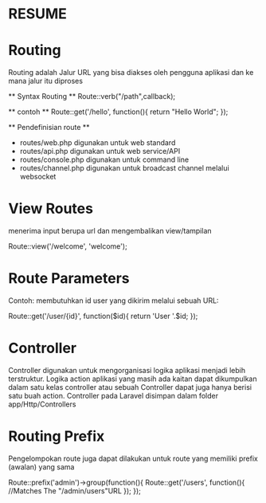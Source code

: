 # RESUME

# Routing

Routing adalah Jalur URL yang bisa diakses oleh pengguna aplikasi dan ke mana jalur itu diproses

** Syntax Routing **
Route::verb("/path",callback);

** contoh **
Route::get('/hello', function(){
return "Hello World";
});

** Pendefinisian route **

- routes/web.php digunakan untuk web standard
- routes/api.php digunakan untuk web service/API
- routes/console.php digunakan untuk command line
- routes/channel.php digunakan untuk broadcast channel melalui websocket

# View Routes

menerima input berupa url dan mengembalikan view/tampilan

Route::view('/welcome', 'welcome');

# Route Parameters

Contoh: membutuhkan id user yang dikirim melalui sebuah URL:

Route::get('/user/{id}', function($id){
    return 'User '.$id;
});

# Controller

Controller digunakan untuk mengorganisasi logika aplikasi menjadi lebih terstruktur. Logika action aplikasi yang masih ada kaitan dapat dikumpulkan dalam satu kelas controller atau sebuah Controller dapat juga hanya berisi satu buah action. Controller pada Laravel disimpan dalam folder app/Http/Controllers

# Routing Prefix

Pengelompokan route juga dapat dilakukan untuk route yang memiliki prefix (awalan) yang sama

Route::prefix('admin')->group(function(){
Route::get('/users', function(){
//Matches The "/admin/users"URL
});
});
